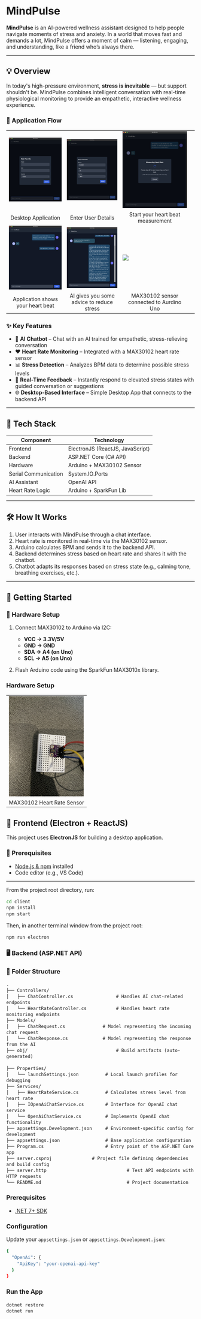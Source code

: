 # MindPulse

**MindPulse** is an AI-powered wellness assistant designed to help people navigate moments of stress and anxiety. In a world that moves fast and demands a lot, MindPulse offers a moment of calm — listening, engaging, and understanding, like a friend who’s always there.


---

## 💡 Overview

In today's high-pressure environment, **stress is inevitable** — but support shouldn't be. MindPulse combines intelligent conversation with real-time physiological monitoring to provide an empathetic, interactive wellness experience.


<h3>🔄 Application Flow</h3>

<table>
  <tr>
    <td><img src="assets/image_1.png" width="250"/></td>
    <td><img src="assets/image_2.png" width="250"/></td>
    <td><img src="assets/image_5.png" width="250"/></td>
  </tr>
  <tr>
    <td align="center">Desktop Application</td>
    <td align="center">Enter User Details</td>
    <td align="center">Start your heart beat measurement</td>
  </tr>
  <tr>
    <td><img src="assets/image_6.png" width="250"/></td>
    <td><img src="assets/image_7.png" width="250"/></td>
    <td><img src="assets/hardware_1.jpg" width="250"/></td>
    <td></td>
  </tr>
  <tr>
    <td align="center">Application shows your heart beat</td>
    <td align="center">AI gives you some advice to reduce stress</td>
    <td align="center">MAX30102 sensor connected to Aurdino Uno</td>
    <td></td>
  </tr>
</table>


### ✨ Key Features

- 💬 **AI Chatbot** – Chat with an AI trained for empathetic, stress-relieving conversation
- ❤️ **Heart Rate Monitoring** – Integrated with a MAX30102 heart rate sensor
- 📊 **Stress Detection** – Analyzes BPM data to determine possible stress levels
- 🔄 **Real-Time Feedback** – Instantly respond to elevated stress states with guided conversation or suggestions
- 🌐 **Desktop-Based Interface** – Simple Desktop App that connects to the backend API

---

## 🧪 Tech Stack

| Component       | Technology           |
|----------------|----------------------|
| Frontend        | ElectronJS (ReactJS, JavaScript) |
| Backend         | ASP.NET Core (C# API) |
| Hardware        | Arduino + MAX30102 Sensor |
| Serial Communication | System.IO.Ports |
| AI Assistant    | OpenAI API |
| Heart Rate Logic | Arduino + SparkFun Lib |

---

## 🛠️ How It Works

1. User interacts with MindPulse through a chat interface.
2. Heart rate is monitored in real-time via the MAX30102 sensor.
3. Arduino calculates BPM and sends it to the backend API.
4. Backend determines stress based on heart rate and shares it with the chatbot.
5. Chatbot adapts its responses based on stress state (e.g., calming tone, breathing exercises, etc.).

---

## 🚀 Getting Started

### 🔌 Hardware Setup

1. Connect MAX30102 to Arduino via I2C:
   - **VCC → 3.3V/5V**
   - **GND → GND**
   - **SDA → A4 (on Uno)**
   - **SCL → A5 (on Uno)**

2. Flash Arduino code using the SparkFun MAX3010x library.

<h3>Hardware Setup</h3>

<table>
  <tr>
    <td><img src="assets/hardware_2.jpg" width="200"/></td>
  </tr>
  <tr>
    <td align="center">MAX30102 Heart Rate Sensor</td>
  </tr>
</table>


## 🚀 Frontend (Electron + ReactJS)

This project uses **ElectronJS** for building a desktop application.

### 🧰 Prerequisites

- [Node.js & npm](https://nodejs.org/) installed
- Code editor (e.g., VS Code)

---

From the project root directory, run:

```bash
cd client
npm install
npm start
```

Then, in another terminal window from the project root:
```bash
npm run electron
```







### 🖥️ Backend (ASP.NET API)


### 📂 Folder Structure
    .
    ├── Controllers/
    │   ├── ChatController.cs                # Handles AI chat-related endpoints
    │   └── HeartRateController.cs           # Handles heart rate monitoring endpoints
    ├── Models/
    │   ├── ChatRequest.cs              # Model representing the incoming chat request
    │   └── ChatResponse.cs             # Model representing the response from the AI
    ├── obj/                                 # Build artifacts (auto-generated)

    ├── Properties/
    │   └── launchSettings.json          # Local launch profiles for debugging
    ├── Services/
    │   ├── HeartRateService.cs          # Calculates stress level from heart rate
    │   ├── IOpenAiChatService.cs        # Interface for OpenAI chat service
    │   └── OpenAiChatService.cs         # Implements OpenAI chat functionality
    ├── appsettings.Development.json     # Environment-specific config for development
    ├── appsettings.json                 # Base application configuration
    ├── Program.cs                       # Entry point of the ASP.NET Core app
    ├── server.csproj               # Project file defining dependencies and build config
    ├── server.http                              # Test API endpoints with HTTP requests
    └── README.md                                # Project documentation

### Prerequisites

- [.NET 7+ SDK](https://dotnet.microsoft.com/en-us/download)

### Configuration
Update your `appsettings.json` or `appsettings.Development.json`:

```bash
{
  "OpenAi": {
    "ApiKey": "your-openai-api-key"
  }
}
```

### Run the App

```bash
dotnet restore
dotnet run
```
